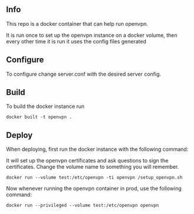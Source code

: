 Info
------

This repo is a docker container that can help run openvpn.

It is run once to set up the openvpn instance on a docker volume, then every other time it is run it uses the config files generated


Configure
------

To configure change server.conf with the desired server config.


Build
-------

To build the docker instance run

`docker built -t openvpn .`


Deploy
------

When deploying, first run the docker instance with the following command:

It will set up the openvpn certificates and ask questions to sign the certificates.  Change the volume name to something you will remember.

`docker run --volume test:/etc/openvpn -ti openvpn /setup_openvpn.sh`


Now whenever running the openvpn container in prod, use the following command:

`docker run --privileged --volume test:/etc/openvpn openvpn`
